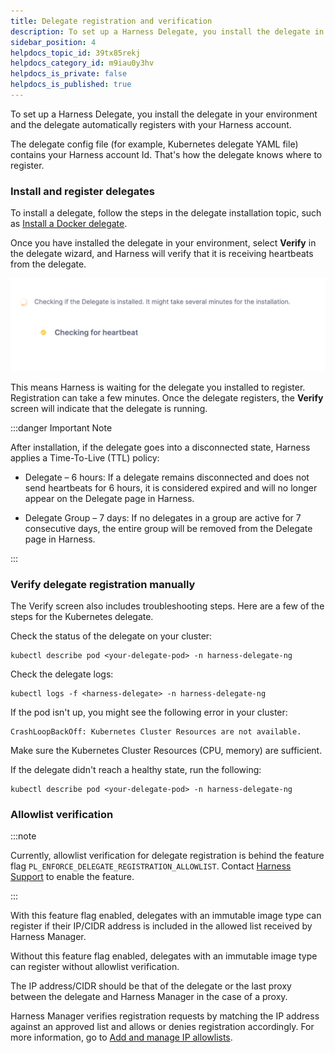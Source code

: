 ```yaml
---
title: Delegate registration and verification
description: To set up a Harness Delegate, you install the delegate in your environment and the delegate automatically registers with your Harness account. The Delegate config file (for example, Kubernetes Delega…
sidebar_position: 4
helpdocs_topic_id: 39tx85rekj
helpdocs_category_id: m9iau0y3hv
helpdocs_is_private: false
helpdocs_is_published: true
---
```


To set up a Harness Delegate, you install the delegate in your environment and the delegate automatically registers with your Harness account.

The delegate config file (for example, Kubernetes delegate YAML file) contains your Harness account Id. That's how the delegate knows where to register.

### Install and register delegates

To install a delegate, follow the steps in the delegate installation topic, such as [Install a Docker delegate](/docs/platform/delegates/install-delegates/overview.md).

Once you have installed the delegate in your environment, select **Verify** in the delegate wizard, and Harness will verify that it is receiving heartbeats from the delegate.

![](static/delegate-registration-01.png)

This means Harness is waiting for the delegate you installed to register. Registration can take a few minutes. Once the delegate registers, the **Verify** screen will indicate that the delegate is running.

:::danger Important Note

After installation, if the delegate goes into a disconnected state, Harness applies a Time-To-Live (TTL) policy:

- Delegate – 6 hours: If a delegate remains disconnected and does not send heartbeats for 6 hours, it is considered expired and will no longer appear on the Delegate page in Harness.

- Delegate Group – 7 days: If no delegates in a group are active for 7 consecutive days, the entire group will be removed from the Delegate page in Harness.

:::

### Verify delegate registration manually

The Verify screen also includes troubleshooting steps. Here are a few of the steps for the Kubernetes delegate.

Check the status of the delegate on your cluster:

```
kubectl describe pod <your-delegate-pod> -n harness-delegate-ng
```

Check the delegate logs:

```
kubectl logs -f <harness-delegate> -n harness-delegate-ng
```

If the pod isn't up, you might see the following error in your cluster:

```
CrashLoopBackOff: Kubernetes Cluster Resources are not available.
```

Make sure the Kubernetes Cluster Resources (CPU, memory) are sufficient.

If the delegate didn't reach a healthy state, run the following:

```
kubectl describe pod <your-delegate-pod> -n harness-delegate-ng
```

### Allowlist verification

:::note

Currently, allowlist verification for delegate registration is behind the feature flag `PL_ENFORCE_DELEGATE_REGISTRATION_ALLOWLIST`. Contact [Harness Support](mailto:support@harness.io) to enable the feature.

:::

With this feature flag enabled, delegates with an immutable image type can register if their IP/CIDR address is included in the allowed list received by Harness Manager.

Without this feature flag enabled, delegates with an immutable image type can register without allowlist verification.

The IP address/CIDR should be that of the delegate or the last proxy between the delegate and Harness Manager in the case of a proxy.

Harness Manager verifies registration requests by matching the IP address against an approved list and allows or denies registration accordingly. For more information, go to [Add and manage IP allowlists](/docs/platform/security/add-manage-ip-allowlist/).



